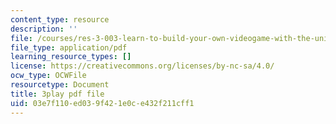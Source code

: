 ```yaml
---
content_type: resource
description: ''
file: /courses/res-3-003-learn-to-build-your-own-videogame-with-the-unity-game-engine-and-microsoft-kinect-january-iap-2017/03e7f110ed039f421e0ce432f211cff1_yAgXsLhZ0_Y.pdf
file_type: application/pdf
learning_resource_types: []
license: https://creativecommons.org/licenses/by-nc-sa/4.0/
ocw_type: OCWFile
resourcetype: Document
title: 3play pdf file
uid: 03e7f110-ed03-9f42-1e0c-e432f211cff1
---
```

